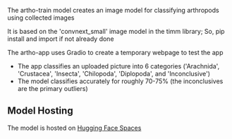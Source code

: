 The artho-train model creates an image model for classifying arthropods using collected images

It is based on the 'convnext_small' image model in the timm library; So, pip install and import if not already done

The artho-app uses Gradio to create a temporary webpage to test the app
* The app classifies an uploaded picture into 6 categories ('Arachnida', 'Crustacea', 'Insecta', 'Chilopoda', 'Diplopoda', and 'Inconclusive')
* The model classifies accurately for roughly 70-75% (the inconclusives are the primary outliers)

## Model Hosting

The model is hosted on [Hugging Face Spaces](https://huggingface.co/spaces/Sambit94/Arthopod_Classifier)
